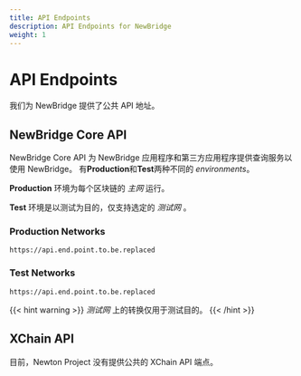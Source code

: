 ```yaml
---
title: API Endpoints
description: API Endpoints for NewBridge
weight: 1
---
```


# API Endpoints

我们为 NewBridge 提供了公共 API 地址。

## NewBridge Core API

NewBridge Core API 为 NewBridge 应用程序和第三方应用程序提供查询服务以使用 NewBridge。 有**Production**和**Test**两种不同的 _environments_。

**Production** 环境为每个区块链的 _主网_ 运行。

**Test** 环境是以测试为目的，仅支持选定的 _测试网_ 。

### Production Networks

`https://api.end.point.to.be.replaced`

### Test Networks

`https://api.end.point.to.be.replaced`

{{< hint warning >}}
_测试网_ 上的转换仅用于测试目的。
{{< /hint >}}

## XChain API

目前，Newton Project 没有提供公共的 XChain API 端点。
